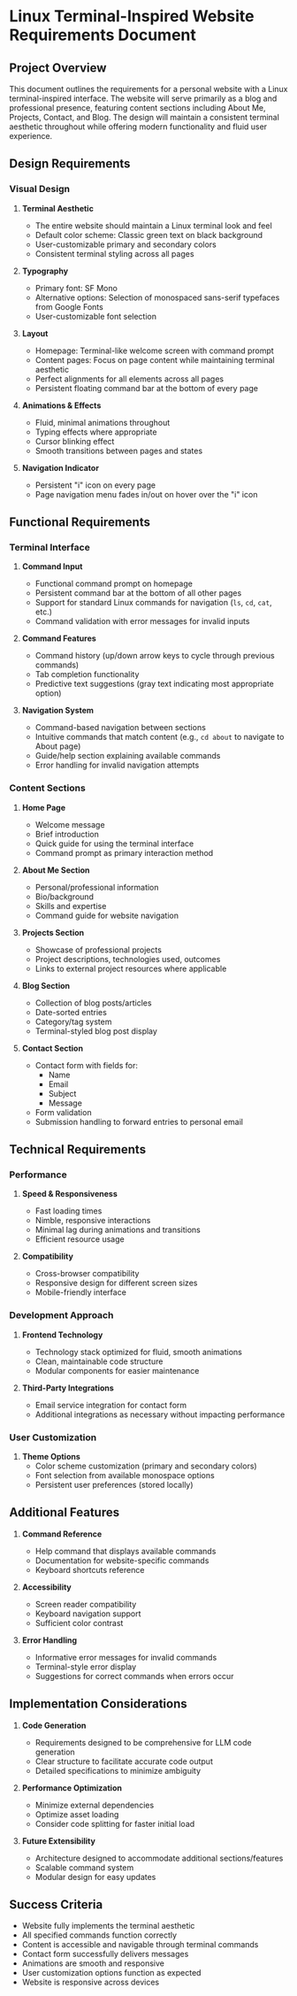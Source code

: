 # Linux Terminal-Inspired Website Requirements Document

## Project Overview
This document outlines the requirements for a personal website with a Linux terminal-inspired interface. The website will serve primarily as a blog and professional presence, featuring content sections including About Me, Projects, Contact, and Blog. The design will maintain a consistent terminal aesthetic throughout while offering modern functionality and fluid user experience.

## Design Requirements

### Visual Design
1. **Terminal Aesthetic**
   - The entire website should maintain a Linux terminal look and feel
   - Default color scheme: Classic green text on black background
   - User-customizable primary and secondary colors
   - Consistent terminal styling across all pages

2. **Typography**
   - Primary font: SF Mono
   - Alternative options: Selection of monospaced sans-serif typefaces from Google Fonts
   - User-customizable font selection

3. **Layout**
   - Homepage: Terminal-like welcome screen with command prompt
   - Content pages: Focus on page content while maintaining terminal aesthetic
   - Perfect alignments for all elements across all pages
   - Persistent floating command bar at the bottom of every page

4. **Animations & Effects**
   - Fluid, minimal animations throughout
   - Typing effects where appropriate
   - Cursor blinking effect
   - Smooth transitions between pages and states

5. **Navigation Indicator**
   - Persistent "i" icon on every page
   - Page navigation menu fades in/out on hover over the "i" icon

## Functional Requirements

### Terminal Interface
1. **Command Input**
   - Functional command prompt on homepage
   - Persistent command bar at the bottom of all other pages
   - Support for standard Linux commands for navigation (`ls`, `cd`, `cat`, etc.)
   - Command validation with error messages for invalid inputs

2. **Command Features**
   - Command history (up/down arrow keys to cycle through previous commands)
   - Tab completion functionality
   - Predictive text suggestions (gray text indicating most appropriate option)

3. **Navigation System**
   - Command-based navigation between sections
   - Intuitive commands that match content (e.g., `cd about` to navigate to About page)
   - Guide/help section explaining available commands
   - Error handling for invalid navigation attempts

### Content Sections

1. **Home Page**
   - Welcome message
   - Brief introduction
   - Quick guide for using the terminal interface
   - Command prompt as primary interaction method

2. **About Me Section**
   - Personal/professional information
   - Bio/background
   - Skills and expertise
   - Command guide for website navigation

3. **Projects Section**
   - Showcase of professional projects
   - Project descriptions, technologies used, outcomes
   - Links to external project resources where applicable

4. **Blog Section**
   - Collection of blog posts/articles
   - Date-sorted entries
   - Category/tag system
   - Terminal-styled blog post display

5. **Contact Section**
   - Contact form with fields for:
     - Name
     - Email
     - Subject
     - Message
   - Form validation
   - Submission handling to forward entries to personal email

## Technical Requirements

### Performance
1. **Speed & Responsiveness**
   - Fast loading times
   - Nimble, responsive interactions
   - Minimal lag during animations and transitions
   - Efficient resource usage

2. **Compatibility**
   - Cross-browser compatibility
   - Responsive design for different screen sizes
   - Mobile-friendly interface

### Development Approach
1. **Frontend Technology**
   - Technology stack optimized for fluid, smooth animations
   - Clean, maintainable code structure
   - Modular components for easier maintenance

2. **Third-Party Integrations**
   - Email service integration for contact form
   - Additional integrations as necessary without impacting performance

### User Customization
1. **Theme Options**
   - Color scheme customization (primary and secondary colors)
   - Font selection from available monospace options
   - Persistent user preferences (stored locally)

## Additional Features

1. **Command Reference**
   - Help command that displays available commands
   - Documentation for website-specific commands
   - Keyboard shortcuts reference

2. **Accessibility**
   - Screen reader compatibility
   - Keyboard navigation support
   - Sufficient color contrast

3. **Error Handling**
   - Informative error messages for invalid commands
   - Terminal-style error display
   - Suggestions for correct commands when errors occur

## Implementation Considerations

1. **Code Generation**
   - Requirements designed to be comprehensive for LLM code generation
   - Clear structure to facilitate accurate code output
   - Detailed specifications to minimize ambiguity

2. **Performance Optimization**
   - Minimize external dependencies
   - Optimize asset loading
   - Consider code splitting for faster initial load

3. **Future Extensibility**
   - Architecture designed to accommodate additional sections/features
   - Scalable command system
   - Modular design for easy updates

## Success Criteria
- Website fully implements the terminal aesthetic
- All specified commands function correctly
- Content is accessible and navigable through terminal commands
- Contact form successfully delivers messages
- Animations are smooth and responsive
- User customization options function as expected
- Website is responsive across devices
